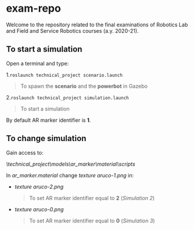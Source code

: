 # exam-repo
Welcome to the repository related to the final examinations of Robotics Lab and Field and Service Robotics courses (a.y. 2020-21).

## To start a simulation

Open a terminal and type:

1.`roslaunch technical_project scenario.launch`
>To spawn the **scenario** and the **powerbot** in Gazebo
 
2.`roslaunch technical_project simulation.launch`
>To start a simulation

By default AR marker identifier is **1**. 

## To change simulation

Gain access to:

*\technical_project\models\ar_marker\material\scripts*

In *ar_marker.material* change *texture aruco-1.png* in:


<ul>
<li><em>texture aruco-2.png</em></li>

>To set AR marker identifier equal to **2** (*Simulation 2*)
 
 <li><em>texture aruco-0.png</em></li>
 
>To set AR marker identifier equal to **0** (*Simulation 3*)
 
</ul>
